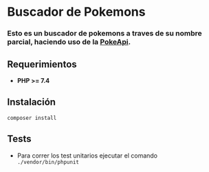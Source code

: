 # Buscador de Pokemons
### Esto es un buscador de pokemons a traves de su nombre parcial, haciendo uso de la [PokeApi](https://pokeapi.co/).

## Requerimientos

- **PHP >= 7.4**


## Instalación

<code>composer install</code>

## Tests

- Para correr los test unitarios ejecutar el comando <code> ./vendor/bin/phpunit</code>